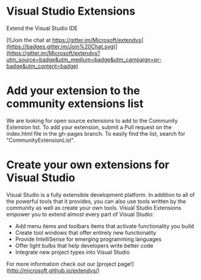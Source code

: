 # Visual Studio Extensions
Extend the Visual Studio IDE

[![Join the chat at https://gitter.im/Microsoft/extendvs](https://badges.gitter.im/Join%20Chat.svg)](https://gitter.im/Microsoft/extendvs?utm_source=badge&utm_medium=badge&utm_campaign=pr-badge&utm_content=badge)

# Add your extension to the community extensions list

We are looking for open source extensions to add to the Community Extension list. To add your extension, submit a Pull request on the index.html file in the gh-pages branch. To easily find the list, search for "CommunityExtensionList".

# Create your own extensions for Visual Studio 

Visual Studio is a fully extensible development platform. In addition to all of the powerful tools that it provides, you can also use tools written by the community as well as create your own tools. Visual Studio Extensions empower you to extend almost every part of Visual Studio:

* Add menu items and toolbars items that activate functionality you build
* Create tool windows that offer entirely new functionality
* Provide IntelliSense for emerging programming languages
* Offer light bulbs that help developers write better code
* Integrate new project types into Visual Studio
 
For more information check out our [project page!] (http://microsoft.github.io/extendvs/)
